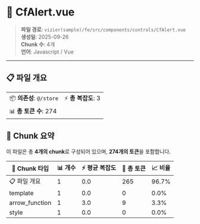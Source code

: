 # 📄 CfAlert.vue

> **파일 경로**: `vizier(sample)/fe/src/components/controls/CfAlert.vue`  
> **생성일**: 2025-09-26  
> **Chunk 수**: 4개  
> **언어**: Javascript / Vue
---





## 📋 파일 개요

| | |
|--|--|
| 📦 **의존성**: `@/store` | ⚡ **총 복잡도**: 3 |
| 📊 **총 토큰 수**: 274 |  |






## 🧩 Chunk 요약

이 파일은 총 **4개의 chunk**로 구성되어 있으며, **274개의 토큰**을 포함합니다.

| 🧩 Chunk 타입 | 📊 개수 | ⚡ 평균 복잡도 | 📝 총 토큰 | 📈 비율 |
|---------------|--------|-------------|----------|--------|
| 📋 파일 개요 | 1 | 0.0 | 265 | 96.7% |
| template | 1 | 0.0 | 0 | 0.0% |
| arrow_function | 1 | 3.0 | 9 | 3.3% |
| style | 1 | 0.0 | 0 | 0.0% |

